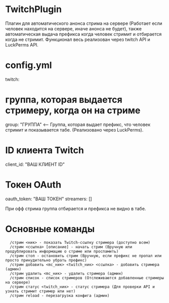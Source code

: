 # TwitchPlugin

Плагин для автоматического анонса стрима на сервере (Работает если человек находится на сервере, иначе анонса не будет), также автоматическая выдача префикса когда человек стримит и отбирается когда не стримит. Функционал весь реализован через twitch API и LuckPerms API. 

# config.yml

twitch:
  # группа, которая выдается стримеру, когда он на стриме
  group: "ГРУППА" <-- Группа, которая выдает префикс, что человек стримит и показывается табе. (Реализовано через LuckPerms). 
  # ID клиента Twitch
  client_id: "ВАШ КЛИЕНТ ID"
  # Токен OAuth
  oauth_token: "ВАШ ТОКЕН"
  streamers: []

При офф стрима группа отбирается и префикса не видно в табе. 

# Основные команды

      /стрим <ник> - показать Twitch-ссылку стримера (доступно всем)
      /стрим <ссылка> [описание] - начать стрим (Вручную или продублировать информацию о стриме или проспамить)
      /стрим стоп - остановить стрим (Вручную, если префикс не пропал или просто принудительно убрать префикс)
      /стрим добавить <mc_ник> <twitch_ник> <ссылка> - добавить стримера (админ) 
      /стрим удалить <mc_ник> - удалить стримера (админ)
      /стрим список - список стримеров (Отслеживаются добавленные стримеры на сервере)
      /стрим статус <twitch_ник> - статус стримера (Для проверки API и узнать стримит стример или нет)
      /стрим reload - перезагрузка конфига (админ)

